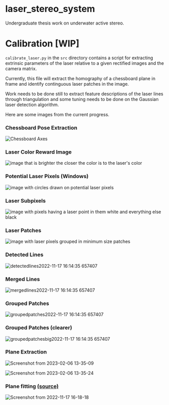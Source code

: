# laser_stereo_system
Undergraduate thesis work on underwater active stereo.

# Calibration [WIP]
`calibrate_laser.py` in the `src` directory contains a script for extracting extrinsic parameters of the laser relative to a given rectified images and the camera matrix.

Currently, this file will extract the homography of a chessboard plane in frame and identify continguous laser patches in the image. 

Work needs to be done still to extract feature descriptions of the laser lines through triangulation and some tuning needs to be done on the Gaussian laser detection algorithm.

Here are some images from the current progress.

### Chessboard Pose Extraction
![Chessboard Axes](https://user-images.githubusercontent.com/55857337/202570815-65b65e35-d150-4a9f-b2eb-be9641a1fff8.png)

### Laser Color Reward Image
![image that is brighter the closer the color is to the laser's color](https://user-images.githubusercontent.com/55857337/202570885-d3198248-4ade-499e-b87d-61a8d5be409f.png)

### Potential Laser Pixels (Windows)
![image with circles drawn on potential laser pixels](https://user-images.githubusercontent.com/55857337/195712355-c1b27558-fcdb-41d2-9682-da058abe5582.png)

### Laser Subpixels
![image with pixels having a laser point in them white and everything else black](https://user-images.githubusercontent.com/55857337/202570931-caa357b4-30ac-4299-95b4-209fd29c1191.png)

### Laser Patches
![image with laser pixels grouped in minimum size patches](https://user-images.githubusercontent.com/55857337/202570976-59595cfa-fffc-4415-a0a8-2b54e5c6c7d0.png)

### Detected Lines
![detectedlines2022-11-17 16:14:35 657407](https://user-images.githubusercontent.com/55857337/202571534-753a1f78-2a56-4ccb-a101-a28925296ea5.png)

### Merged Lines
![mergedlines2022-11-17 16:14:35 657407](https://user-images.githubusercontent.com/55857337/202571557-ef2118d8-c00d-4fb4-9761-91800cabc0b3.png)

### Grouped Patches
![groupedpatches2022-11-17 16:14:35 657407](https://user-images.githubusercontent.com/55857337/202571577-db02b1cd-79d7-4d0f-b989-f43b7f4f378d.png)

### Grouped Patches (clearer)
![groupedpatchesbig2022-11-17 16:14:35 657407](https://user-images.githubusercontent.com/55857337/202571603-1218fb86-bf1f-41b9-afa2-889512a19514.png)

### Plane Extraction
![Screenshot from 2023-02-06 13-35-09](https://user-images.githubusercontent.com/55857337/217612632-7916ff6b-9325-4143-bc96-0054db7cc7ed.png)

![Screenshot from 2023-02-06 13-35-24](https://user-images.githubusercontent.com/55857337/217612667-1a152402-a907-49a5-999e-eb964ef60e53.png)


### Plane fitting [(source)](http://srv.uib.es/wp-content/uploads/2019/12/MassotCampos_PhD_v1.2.2_printer.pdf)
![Screenshot from 2022-11-17 16-18-18](https://user-images.githubusercontent.com/55857337/202572178-d41fa7e0-ad43-414c-8f86-a8abeecdd4c1.png)
